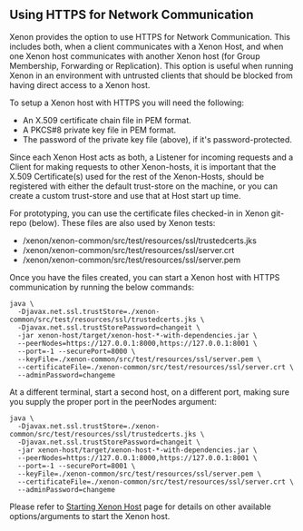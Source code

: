 ## Using HTTPS for Network Communication

Xenon provides the option to use HTTPS for Network Communication. This includes both, when a client communicates with a Xenon Host, and when one Xenon host communicates with another Xenon host (for Group Membership, Forwarding or Replication). This option is useful when running Xenon in an environment with untrusted clients that should be blocked from having direct access to a Xenon host.

To setup a Xenon host with HTTPS you will need the following:
* An X.509 certificate chain file in PEM format.    
* A PKCS#8 private key file in PEM format.
* The password of the private key file (above), if it's password-protected.

Since each Xenon Host acts as both, a Listener for incoming requests and a Client for making requests to other Xenon-hosts, it is important that the X.509 Certificate(s) used for the rest of the Xenon-Hosts, should be registered with either the default trust-store on the machine, or you can create a custom trust-store and use that at Host start up time.

For prototyping, you can use the certificate files checked-in in Xenon git-repo (below). These files are also used by Xenon tests:
* /xenon/xenon-common/src/test/resources/ssl/trustedcerts.jks
* /xenon/xenon-common/src/test/resources/ssl/server.crt
* /xenon/xenon-common/src/test/resources/ssl/server.pem

Once you have the files created, you can start a Xenon host with HTTPS communication by running the below commands:
```
java \
  -Djavax.net.ssl.trustStore=./xenon-common/src/test/resources/ssl/trustedcerts.jks \
  -Djavax.net.ssl.trustStorePassword=changeit \
  -jar xenon-host/target/xenon-host-*-with-dependencies.jar \
  --peerNodes=https://127.0.0.1:8000,https://127.0.0.1:8001 \
  --port=-1 --securePort=8000 \
  --keyFile=./xenon-common/src/test/resources/ssl/server.pem \
  --certificateFile=./xenon-common/src/test/resources/ssl/server.crt \
  --adminPassword=changeme
```
At a different terminal, start a second host, on a different port, making sure you supply the proper port in the peerNodes argument:
```
java \
  -Djavax.net.ssl.trustStore=./xenon-common/src/test/resources/ssl/trustedcerts.jks \
  -Djavax.net.ssl.trustStorePassword=changeit \
  -jar xenon-host/target/xenon-host-*-with-dependencies.jar \
  --peerNodes=https://127.0.0.1:8000,https://127.0.0.1:8001 \
  --port=-1 --securePort=8001 \
  --keyFile=./xenon-common/src/test/resources/ssl/server.pem \
  --certificateFile=./xenon-common/src/test/resources/ssl/server.crt \
  --adminPassword=changeme
```

Please refer to [Starting Xenon Host](Start-Xenon-Host) page for details on other available options/arguments to start the Xenon host.